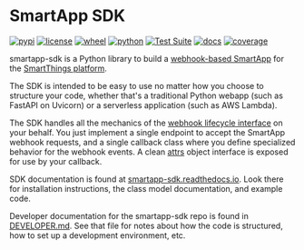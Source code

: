 # SmartApp SDK

[![pypi](https://img.shields.io/pypi/v/smartapp-sdk.svg)](https://pypi.org/project/smartapp-sdk/)
[![license](https://img.shields.io/pypi/l/smartapp-sdk.svg)](https://github.com/pronovic/smartapp-sdk/blob/master/LICENSE)
[![wheel](https://img.shields.io/pypi/wheel/smartapp-sdk.svg)](https://pypi.org/project/smartapp-sdk/)
[![python](https://img.shields.io/pypi/pyversions/smartapp-sdk.svg)](https://pypi.org/project/smartapp-sdk/)
[![Test Suite](https://github.com/pronovic/smartapp-sdk/workflows/Test%20Suite/badge.svg)](https://github.com/pronovic/smartapp-sdk/actions?query=workflow%3A%22Test+Suite%22)
[![docs](https://readthedocs.org/projects/smartapp-sdk/badge/?version=stable&style=flat)](https://smartapp-sdk.readthedocs.io/en/stable/)
[![coverage](https://coveralls.io/repos/github/pronovic/smartapp-sdk/badge.svg?branch=master)](https://coveralls.io/github/pronovic/smartapp-sdk?branch=master)

smartapp-sdk is a Python library to build a [webhook-based SmartApp](https://developer-preview.smartthings.com/docs/connected-services/smartapp-basics/) for the [SmartThings platform](https://www.smartthings.com/).

The SDK is intended to be easy to use no matter how you choose to structure your code, whether that's a traditional Python webapp (such as FastAPI on Uvicorn) or a serverless application (such as AWS Lambda).

The SDK handles all the mechanics of the [webhook lifecycle interface](https://developer-preview.smartthings.com/docs/connected-services/lifecycles/) on your behalf.  You just implement a single endpoint to accept the SmartApp webhook requests, and a single callback class where you define specialized behavior for the webhook events.  A clean [attrs](https://www.attrs.org/en/stable/) object interface is exposed for use by your callback.

SDK documentation is found at [smartapp-sdk.readthedocs.io](https://smartapp-sdk.readthedocs.io/en/stable/).  Look there for installation instructions, the class model documentation, and example code.

Developer documentation for the smartapp-sdk repo is found in [DEVELOPER.md](DEVELOPER.md).  See that file for notes about how the code is structured, how to set up a development environment, etc.
